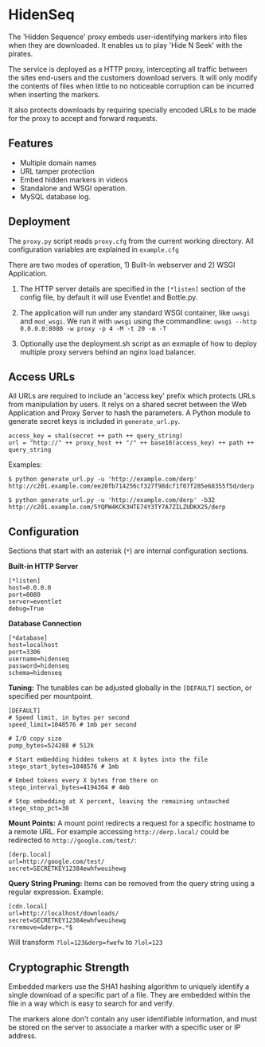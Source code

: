HidenSeq
========
The 'Hidden Sequence' proxy embeds user-identifying markers into files when they are downloaded.
It enables us to play 'Hide N Seek' with the pirates.

The service is deployed as a HTTP proxy, intercepting all traffic between the sites end-users
and the customers download servers. It will only modify the contents of files when little to
no noticeable corruption can be incurred when inserting the markers.

It also protects downloads by requiring specially encoded URLs to be made for the proxy to accept
and forward requests.


Features
--------

 * Multiple domain names
 * URL tamper protection
 * Embed hidden markers in videos
 * Standalone and WSGI operation.
 * MySQL database log.


Deployment
----------
The `proxy.py` script reads `proxy.cfg` from the current working directory.
All configuration variables are explained in `example.cfg`

There are two modes of operation, 1) Built-In webserver and 2) WSGI Application.

1) The HTTP server details are specified in the `[*listen]` section of the config file, by default it will use Eventlet and Bottle.py.

2) The application will run under any standard WSGI container, like `uwsgi` and `mod_wsgi`. We run it with `uwsgi` using the commandline: `uwsgi --http 0.0.0.0:8080 -w proxy -p 4 -M -t 20 -m -T`

3) Optionally use the deployment.sh script as an exmaple of how to deploy multiple proxy servers behind an nginx load balancer.


Access URLs
-----------
All URLs are required to include an 'access key' prefix which protects URLs from manipulation by users.
It relys on a shared secret between the Web Application and Proxy Server to hash the parameters. A Python module to generate secret keys is included in `generate_url.py`.

```
access_key = sha1(secret ++ path ++ query_string)
url = "http://" ++ proxy_host ++ "/" ++ base16(access_key) ++ path ++ query_string
```

Examples:
```
$ python generate_url.py -u 'http://example.com/derp'
http://c201.example.com/ee20fb714256cf327f98dcf1f07f285e68355f5d/derp

$ python generate_url.py -u 'http://example.com/derp' -b32
http://c201.example.com/5YQPW4KCK3HTE74Y3TY7A7ZILZUDKX25/derp
```

Configuration
-------------

Sections that start with an asterisk (`*`) are internal configuration sections.

**Built-in HTTP Server**
```
[*listen]
host=0.0.0.0
port=8080
server=eventlet
debug=True
```

**Database Connection**
```
[*database]
host=localhost
port=3306
username=hidenseq
password=hidenseq
schema=hidenseq
```

**Tuning:**
The tunables can be adjusted globally in the `[DEFAULT]` section, or specified per mountpoint.
```
[DEFAULT]
# Speed limit, in bytes per second
speed_limit=1048576 # 1mb per second

# I/O copy size
pump_bytes=524288 # 512k

# Start embedding hidden tokens at X bytes into the file
stego_start_bytes=1048576 # 1mb

# Embed tokens every X bytes from there on
stego_interval_bytes=4194304 # 4mb

# Stop embedding at X percent, leaving the remaining untouched
stego_stop_pct=30
```

**Mount Points:**
A mount point redirects a request for a specific hostname to a remote URL.
For example accessing `http://derp.local/` could be redirected to `http://google.com/test/`:
```
[derp.local]
url=http://google.com/test/
secret=SECRETKEY12384ewhfweuihewg
```


**Query String Pruning:**
Items can be removed from the query string using a regular expression.
Example:
```
[cdn.local]
url=http://localhost/downloads/
secret=SECRETKEY12384ewhfweuihewg
rxremove=&derp=.*$
```
Will transform `?lol=123&derp=fwefw` to `?lol=123`


Cryptographic Strength
----------------------
Embedded markers use the SHA1 hashing algorithm to uniquely identify a single download of a specific
part of a file. They are embedded within the file in a way which is easy to search for and verify.

The markers alone don't contain any user identifiable information, and must be stored on the server
to associate a marker with a specific user or IP address.
